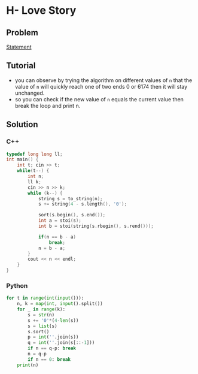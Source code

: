 # H- Love Story

## Problem

[Statement](https://codeforces.com/group/BzMNcpUJn7/contest/496063/problem/H)

## Tutorial

- you can observe by trying the algorithm on different values of `n`
  that the value of `n` will quickly reach one of two ends $0$ or $6174$ then it will stay unchanged.
- so you can check if the new value of `n` equals the current value then break the loop and print n.

## Solution

### C++

```c++
typedef long long ll;
int main() {
    int t; cin >> t;
    while(t--) {
        int n;
        ll k;
        cin >> n >> k;
        while (k--) {
            string s = to_string(n);
            s += string(4 - s.length(), '0');

            sort(s.begin(), s.end());
            int a = stoi(s);
            int b = stoi(string(s.rbegin(), s.rend()));

            if(n == b - a)
                break;
            n = b - a;
        }
        cout << n << endl;
    }
}
```

### Python

```py
for t in range(int(input())):
    n, k = map(int, input().split())
    for _ in range(k):
        s = str(n)
        s += '0'*(4-len(s))
        s = list(s)
        s.sort()
        p = int(''.join(s))
        q = int(''.join(s[::-1]))
        if n == q-p: break
        n = q-p
        if n == 0: break
    print(n)
```

